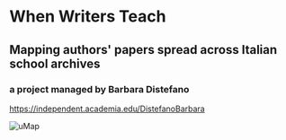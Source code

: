 

# When Writers Teach
## Mapping authors' papers spread across Italian school archives
### a project managed by Barbara Distefano
 
 https://independent.academia.edu/DistefanoBarbara 
 
 ![uMap](https://user-images.githubusercontent.com/88492525/129013847-53b0f88b-ddc1-4948-aee8-f4a883000791.png)

 
